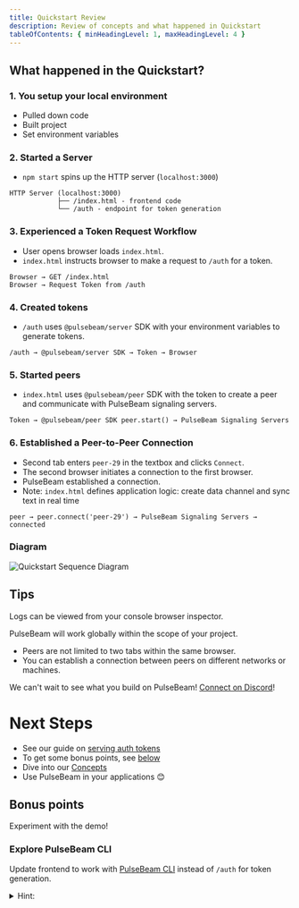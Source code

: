```yaml
---
title: Quickstart Review
description: Review of concepts and what happened in Quickstart
tableOfContents: { minHeadingLevel: 1, maxHeadingLevel: 4 }
---
```


## What happened in the Quickstart?

### 1. You setup your local environment

* Pulled down code
* Built project
* Set environment variables

### 2. Started a Server

* `npm start` spins up the HTTP server (`localhost:3000`)

```
HTTP Server (localhost:3000)
            ├── /index.html - frontend code
            └── /auth - endpoint for token generation
```

### 3. Experienced a Token Request Workflow
* User opens browser loads `index.html`.
* `index.html` instructs browser to make a request to `/auth` for a token.
```
Browser → GET /index.html
Browser → Request Token from /auth
```

### 4. Created tokens

* `/auth` uses `@pulsebeam/server` SDK with your environment variables to generate tokens.

```
/auth → @pulsebeam/server SDK → Token → Browser
```

### 5. Started peers

* `index.html` uses `@pulsebeam/peer` SDK with the token to create a peer and communicate with PulseBeam signaling servers.

```
Token → @pulsebeam/peer SDK peer.start() → PulseBeam Signaling Servers
```

### 6. Established a Peer-to-Peer Connection

* Second tab enters `peer-29` in the textbox and clicks `Connect`.
* The second browser initiates a connection to the first browser.
* PulseBeam established a connection.
* Note: `index.html` defines application logic: create data channel and sync text in real time
```
peer → peer.connect('peer-29') → PulseBeam Signaling Servers → connected
```

### Diagram

![Quickstart Sequence Diagram](../../../../assets/getting-started.quick-start.seq.svg)

## Tips 

Logs can be viewed from your console browser inspector.

PulseBeam will work globally within the scope of your project.
* Peers are not limited to two tabs within the same browser.
* You can establish a connection between peers on different networks or machines.

We can't wait to see what you build on PulseBeam! [Connect on Discord](/docs/community-and-support/discord/)!

# Next Steps

* See our guide on [serving auth tokens](#serving-auth-tokens)
* To get some bonus points, see [below](#bonus-points) 
* Dive into our [Concepts](/docs/concepts/terms)
* Use PulseBeam in your applications 😊

## Bonus points

Experiment with the demo!

### Explore PulseBeam CLI

Update frontend to work with [PulseBeam CLI](/docs/reference/cli/) instead of `/auth` for token generation. 
    <details>
    <summary>Hint: </summary>
    One way is to create another input for <code>token</code>, and add a <code>peer.start()</code> button.
    </details>
